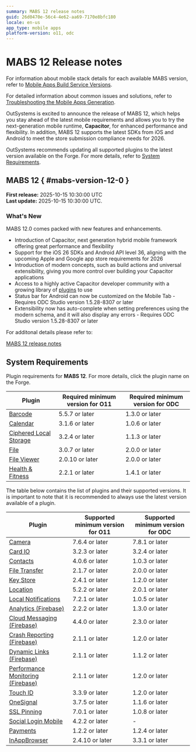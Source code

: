 ```yaml
---
summary: MABS 12 release notes
guid: 26d0470e-56c4-4e62-aa69-7170e8bfc180
locale: en-us
app_type: mobile apps
platform-version: o11, odc
---
```


# MABS 12 Release notes

<div class="info" markdown="1">

For information about mobile stack details for each available MABS version, refer to [Mobile Apps Build Service Versions](mabs-versions.md).

For detailed information about common issues and solutions, refer to [Troubleshooting the Mobile Apps Generation](../../troubleshooting/application-development/troubleshoot-mobile-apps-generation.md).

</div>

OutSystems is excited to announce the release of MABS 12, which helps you stay ahead of the latest mobile requirements and allows you to try the next-generation mobile runtime, **Capacitor**, for enhanced performance and flexibility. In addition, MABS 12 supports the latest SDKs from iOS and Android to meet the store submission compliance needs for 2026. 


<div class="warning" markdown="1">

OutSystems recommends updating all supported plugins to the latest version available on the Forge. For more details, refer to [System Requirements](#system-requirements).

</div>

## MABS 12 { #mabs-version-12-0 }

<div class="info" markdown="1">

**First release:** 2025-10-15 10:30:00 UTC<br />
**Last update:** 2025-10-15 10:30:00 UTC.

</div>

### What's New

MABS 12.0 comes packed with new features and enhancements.

- Introduction of Capacitor, next generation hybrid mobile framework offering great performance and flexibility
- Support for the iOS 26 SDKs and Android API level 36, aligning with the upcoming Apple and Google app store requirements for 2026
- Introduction of modern concepts, such as build actions and universal extensibility, giving you more control over building your Capacitor applications
- Access to a highly active Capacitor developer community with a growing library of [plugins](https://capacitorjs.com/docs/plugins) to use
- Status bar for Android can now be customized on the Mobile Tab - Requires ODC Studio version 1.5.28-8307 or later
- Extensibility now has auto-complete when setting preferences using the modern schema, and it will also display any errors - Requires ODC Studio version 1.5.28-8307 or later

For additonal details please refer to:

[MABS 12 release notes](../../release-notes/mabs/12/12.0/12.0.md)

## System Requirements

Plugin requirements for **MABS 12**. For more details, click the plugin name on the Forge.

|Plugin|Required minimum version for O11|Required minimum version for ODC|
|---|---|---|
|[Barcode](https://www.outsystems.com/forge/component-versions/1403)|5.5.7 or later|1.3.0 or later|
|[Calendar](https://www.outsystems.com/forge/component-versions/1566)|3.1.6 or later|1.0.6 or later|
|[Ciphered Local Storage](https://www.outsystems.com/forge/component-versions/1500)|3.2.4 or later|1.1.3 or later|
|[File](https://www.outsystems.com/forge/component-versions/1633)|3.0.7 or later|2.0.0 or later|
|[File Viewer](https://www.outsystems.com/forge/component-versions/1606)|2.0.10 or later|2.0.0 or later|
|[Health & Fitness](https://www.outsystems.com/forge/component-versions/11715)|2.2.1 or later|1.4.1 or later|

The table below contains the list of plugins and their supported versions. It is important to note that it is recommended to always use the latest version available of a plugin.

|Plugin|Supported minimum version for O11|Supported minimum version for ODC|
|---|---|---|
|[Camera](https://www.outsystems.com/forge/component-versions/1390)|7.6.4 or later|7.8.1 or later|
|[Card IO](https://www.outsystems.com/forge/component-versions/1438)|3.2.3 or later| 3.2.4 or later|
|[Contacts](https://www.outsystems.com/forge/component-versions/1394)|4.0.6 or later|1.0.3 or later|
|[File Transfer](https://www.outsystems.com/forge/component-versions/1409)|2.1.7 or later|2.0.0 or later|
|[Key Store](https://www.outsystems.com/forge/component-versions/1550)|2.4.1 or later|1.2.0 or later|
|[Location](https://www.outsystems.com/forge/component-overview/1395/location-plugin)|5.2.2 or later|2.0.1 or later|
|[Local Notifications](https://www.outsystems.com/forge/component-overview/1541/local-notifications-plugin)|7.2.1 or later|1.0.5 or later|
|[Analytics (Firebase)](https://www.outsystems.com/forge/component-versions/10704)|2.2.2 or later|1.3.0 or later|
|[Cloud Messaging (Firebase)](https://www.outsystems.com/forge/component-versions/12174)|4.4.0 or later|2.3.0 or later|
|[Crash Reporting (Firebase)](https://www.outsystems.com/forge/component-versions/10705)|2.1.1 or later|1.2.0 or later|
|[Dynamic Links (Firebase)](https://www.outsystems.com/forge/component-versions/10988)|2.1.1 or later|1.1.2 or later|
|[Performance Monitoring (Firebase)](https://www.outsystems.com/forge/component-versions/10706)|2.1.1 or later|1.2.0 or later|
|[Touch ID](https://www.outsystems.com/forge/component-versions/1431)|3.3.9 or later|1.2.0 or later|
|[OneSignal](https://www.outsystems.com/forge/component-versions/2119)|3.7.5 or later|1.1.6 or later|
|[SSL Pinning](https://www.outsystems.com/forge/component-versions/1873)|7.0.1 or later|1.0.8 or later|
|[Social Login Mobile](https://www.outsystems.com/forge/component-versions/7895)|4.2.2 or later|-|
|[Payments](https://www.outsystems.com/forge/component-versions/13678)|1.2.2 or later|1.2.4 or later|
|[InAppBrowser](https://www.outsystems.com/forge/component-versions/1558)|2.4.10 or later|3.3.1 or later|